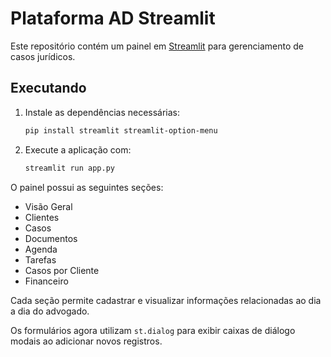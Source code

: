 # Plataforma AD Streamlit

Este repositório contém um painel em [Streamlit](https://streamlit.io/) para gerenciamento de casos jurídicos.

## Executando

1. Instale as dependências necessárias:
   ```bash
   pip install streamlit streamlit-option-menu
   ```
2. Execute a aplicação com:
   ```bash
   streamlit run app.py
   ```

O painel possui as seguintes seções:
- Visão Geral
- Clientes
- Casos
- Documentos
- Agenda
- Tarefas
- Casos por Cliente
- Financeiro

Cada seção permite cadastrar e visualizar informações relacionadas ao dia a dia do advogado.

Os formulários agora utilizam `st.dialog` para exibir caixas de diálogo modais
ao adicionar novos registros.
